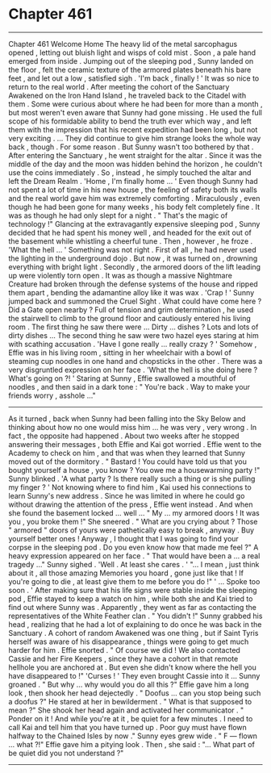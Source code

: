 
# Chapter 461


---

Chapter 461 Welcome Home
The heavy lid of the metal sarcophagus opened , letting out bluish light and wisps of cold mist . Soon , a pale hand emerged from inside .
Jumping out of the sleeping pod , Sunny landed on the floor , felt the ceramic texture of the armored plates beneath his bare feet , and let out a low , satisfied sigh .
'I'm back , finally ! '
It was so nice to return to the real world .
After meeting the cohort of the Sanctuary Awakened on the Iron Hand Island , he traveled back to the Citadel with them . Some were curious about where he had been for more than a month , but most weren't even aware that Sunny had gone missing . He used the full scope of his formidable ability to bend the truth ever which way , and left them with the impression that his recent expedition had been long , but not very exciting .
… They did continue to give him strange looks the whole way back , though . For some reason .
But Sunny wasn't too bothered by that .
After entering the Sanctuary , he went straight for the altar . Since it was the middle of the day and the moon was hidden behind the horizon , he couldn't use the coins immediately . So , instead , he simply touched the altar and left the Dream Realm .
'Home , I'm finally home … '
Even though Sunny had not spent a lot of time in his new house , the feeling of safety both its walls and the real world gave him was extremely comforting . Miraculously , even though he had been gone for many weeks , his body felt completely fine . It was as though he had only slept for a night .
" That's the magic of technology !"
Glancing at the extravagantly expensive sleeping pod , Sunny decided that he had spent his money well , and headed for the exit out of the basement while whistling a cheerful tune .
Then , however , he froze .
'What the hell … '
Something was not right .
First of all , he had never used the lighting in the underground dojo . But now , it was turned on , drowning everything with bright light .
Secondly , the armored doors of the lift leading up were violently torn open . It was as though a massive Nightmare Creature had broken through the defense systems of the house and ripped them apart , bending the adamantine alloy like it was wax .
'Crap ! '
Sunny jumped back and summoned the Cruel Sight .
What could have come here ? Did a Gate open nearby ?
Full of tension and grim determination , he used the stairwell to climb to the ground floor and cautiously entered his living room .
The first thing he saw there were …
Dirty … dishes ? Lots and lots of dirty dishes ...
The second thing he saw were two hazel eyes staring at him with scathing accusation .
'Have I gone really … really crazy ? '
Somehow , Effie was in his living room , sitting in her wheelchair with a bowl of steaming cup noodles in one hand and chopsticks in the other . There was a very disgruntled expression on her face .
'What the hell is she doing here ? What's going on ?! '
Staring at Sunny , Effie swallowed a mouthful of noodles , and then said in a dark tone :
" You're back . Way to make your friends worry , asshole …"
***
As it turned , back when Sunny had been falling into the Sky Below and thinking about how no one would miss him … he was very , very wrong .
In fact , the opposite had happened .
About two weeks after he stopped answering their messages , both Effie and Kai got worried . Effie went to the Academy to check on him , and that was when they learned that Sunny moved out of the dormitory .
" Bastard ! You could have told us that you bought yourself a house , you know ? You owe me a housewarming party !"
Sunny blinked .
'A what party ? Is there really such a thing or is she pulling my finger ? '
Not knowing where to find him , Kai used his connections to learn Sunny's new address . Since he was limited in where he could go without drawing the attention of the press , Effie went instead . And when she found the basement locked … well …
" My … my armored doors ! It was you , you broke them !"
She sneered .
" What are you crying about ? Those " armored " doors of yours were pathetically easy to break , anyway . Buy yourself better ones ! Anyway , I thought that I was going to find your corpse in the sleeping pod . Do you even know how that made me feel ?"
A heavy expression appeared on her face .
" That would have been a … a real tragedy …"
Sunny sighed .
'Well . At least she cares . '
"... I mean , just think about it , all those amazing Memories you hoard , gone just like that ! If you're going to die , at least give them to me before you do !"
' ... Spoke too soon . '
After making sure that his life signs were stable inside the sleeping pod , Effie stayed to keep a watch on him , while both she and Kai tried to find out where Sunny was . Apparently , they went as far as contacting the representatives of the White Feather clan .
" You didn't !"
Sunny grabbed his head , realizing that he had a lot of explaining to do once he was back in the Sanctuary . A cohort of random Awakened was one thing , but if Saint Tyris herself was aware of his disappearance , things were going to get much harder for him .
Effie snorted .
" Of course we did ! We also contacted Cassie and her Fire Keepers , since they have a cohort in that remote hellhole you are anchored at . But even she didn't know where the hell you have disappeared to !"
'Curses ! '
They even brought Cassie into it …
Sunny groaned .
" But why … why would you do all this ?"
Effie gave him a long look , then shook her head dejectedly .
" Doofus … can you stop being such a doofus ?"
He stared at her in bewilderment .
" What is that supposed to mean ?"
She shook her head again and activated her communicator .
" Ponder on it ! And while you're at it , be quiet for a few minutes . I need to call Kai and tell him that you have turned up . Poor guy must have flown halfway to the Chained Isles by now ."
Sunny eyes grew wide .
" F — flown … what ?!"
Effie gave him a pitying look .
Then , she said :
"... What part of be quiet did you not understand ?"

---

